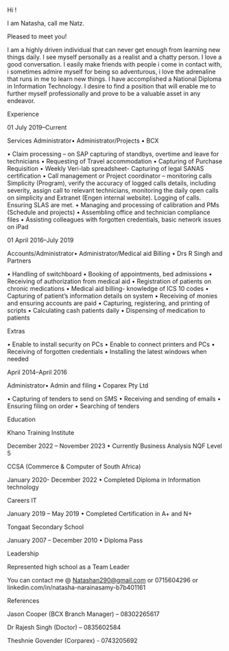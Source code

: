 
Hi !

I am Natasha, call me Natz.

Pleased to meet you!

I am a highly driven individual that can never get enough from learning new things daily. I see myself personally as a realist and a chatty person. I love a good conversation. I easily make friends with people i come in contact with, i sometimes admire myself for being so adventurous, i love the adrenaline that runs in me to learn new things. I have accomplished a National Diploma in Information Technology. I desire to find a position that will enable me to further myself professionally and prove to be a valuable asset in any endeavor. 


Experience

01 July 2019–Current

Services Administrator• Administrator/Projects • BCX

•	Claim processing – on SAP capturing of standbys, overtime and leave for technicians 
•	Requesting of Travel accommodation 
•	Capturing of Purchase Requisition 
•	Weekly Veri-lab spreadsheet- Capturing of legal SANAS certification
•	Call management or Project coordinator – monitoring calls Simplicity (Program), verify the accuracy of logged calls details, including severity, assign call to relevant technicians, monitoring the daily open calls on simplicity and Extranet (Engen internal website). Logging of calls. Ensuring SLAS are met.
•	Managing and processing of calibration and PMs (Schedule and projects)
•	Assembling office and technician compliance files 
•	Assisting colleagues with forgotten credentials, basic network issues on iPad

01 April 2016–July 2019

Accounts/Administrator• Administrator/Medical aid Billing • Drs R Singh and Partners

•	Handling of switchboard
•	Booking of appointments, bed admissions
•	Receiving of authorization from medical aid
•	Registration of patients on chronic medications
•	Medical aid billing- knowledge of ICS 10 codes 
•	Capturing of patient’s information details on system
•	Receiving of monies and ensuring accounts are paid
•	Capturing, registering, and printing of scripts
•	Calculating cash patients daily
•	Dispensing of medication to patients

Extras

•	Enable to install security on PCs 
•	Enable to connect printers and PCs
•	Receiving of forgotten credentials
•	Installing the latest windows when needed

April 2014–April 2016

Administrator• Admin and filing • Coparex Pty Ltd

•	Capturing of tenders to send on SMS
•	Receiving and sending of emails
•	Ensuring filing on order
•	Searching of tenders

Education

Khano Training Institute

December 2022 – November 2023
•	Currently Business Analysis NQF Level 5 

CCSA (Commerce & Computer of South Africa) 

January 2020- December 2022
•	Completed Diploma in Information technology 

Careers IT

January 2019 – May 2019
•	Completed Certification in A+ and N+

Tongaat Secondary School

January 2007 – December 2010
•	Diploma Pass

Leadership

Represented high school as a Team Leader

You can contact me @ Natashan290@gmail.com or 0715604296 or linkedin.com/in/natasha-narainasamy-b7b401161

References

Jason Cooper (BCX Branch Manager) – 08302265617

Dr Rajesh Singh (Doctor) – 0835602584

Theshnie Govender (Corparex) - 0743205692
